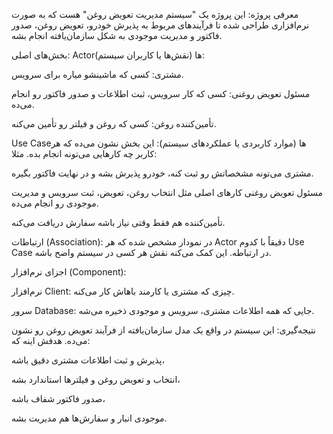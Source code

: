 
معرفی پروژه:
این پروژه یک "سیستم مدیریت تعویض روغن" هست که به صورت نرم‌افزاری طراحی شده تا فرآیندهای مربوط به پذیرش خودرو، تعویض روغن، صدور فاکتور و مدیریت موجودی به شکل سازمان‌یافته انجام بشه.

بخش‌های اصلی:
Actorها (نقش‌ها یا کاربران سیستم):

مشتری: کسی که ماشینشو میاره برای سرویس.

مسئول تعویض روغنی: کسی که کار سرویس، ثبت اطلاعات و صدور فاکتور رو انجام می‌ده.

تأمین‌کننده روغن: کسی که روغن و فیلتر رو تأمین می‌کنه.

Use Caseها (موارد کاربردی یا عملکردهای سیستم):
این بخش نشون می‌ده که هر کاربر چه کارهایی می‌تونه انجام بده. مثلا:

مشتری می‌تونه مشخصاتش رو ثبت کنه، خودرو پذیرش بشه و در نهایت فاکتور بگیره.

مسئول تعویض روغنی کارهای اصلی مثل انتخاب روغن، تعویض، ثبت سرویس و مدیریت موجودی رو انجام می‌ده.

تأمین‌کننده هم فقط وقتی نیاز باشه سفارش دریافت می‌کنه.

ارتباطات (Association):
در نمودار مشخص شده که هر Actor دقیقاً با کدوم Use Case در ارتباطه. این کمک می‌کنه نقش هر کسی در سیستم واضح باشه.

اجزای نرم‌افزار (Component):

نرم‌افزار Client: چیزی که مشتری یا کارمند باهاش کار می‌کنه.

سرور Database: جایی که همه اطلاعات مشتری، سرویس و موجودی ذخیره می‌شه.

نتیجه‌گیری:
این سیستم در واقع یک مدل سازمان‌یافته از فرآیند تعویض روغن رو نشون می‌ده.
هدفش اینه که:

پذیرش و ثبت اطلاعات مشتری دقیق باشه،

انتخاب و تعویض روغن و فیلترها استاندارد بشه،

صدور فاکتور شفاف باشه،

موجودی انبار و سفارش‌ها هم مدیریت بشه.
